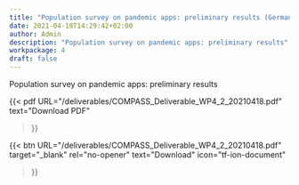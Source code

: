 ```yaml
---
title: "Population survey on pandemic apps: preliminary results (German)"
date: 2021-04-18T14:29:42+02:00
author: Admin
description: "Population survey on pandemic apps: preliminary results"
workpackage: 4
draft: false
---
```


Population survey on pandemic apps: preliminary results

{{< pdf
    URL="/deliverables/COMPASS_Deliverable_WP4_2_20210418.pdf"
    text="Download PDF"
>}}


{{< btn
        URL="/deliverables/COMPASS_Deliverable_WP4_2_20210418.pdf"
        target="_blank"
        rel="no-opener"
        text="Download"
        icon="tf-ion-document"
>}}

